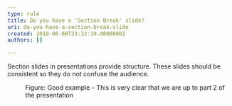 ```yaml
---
type: rule
title: Do you have a 'Section Break' slide?
uri: do-you-have-a-section-break-slide
created: 2010-06-08T23:32:19.0000000Z
authors: []

---
```


 Section slides in presentations provide structure. These slides should be consistent so they do not confuse the audience. <br> <dl>    <dt><img alt="" class="ms-rteCustom-ImageArea" src="/Communication/RulesToBetterPowerpointPresentations/PublishingImages/CoverSlide.jpg"> </dt>
    <dd class="ms-rteCustom-FigureGood">Figure&#58; Good example – This is very clear that we are up to part 2 of the presentation </dd></dl>
